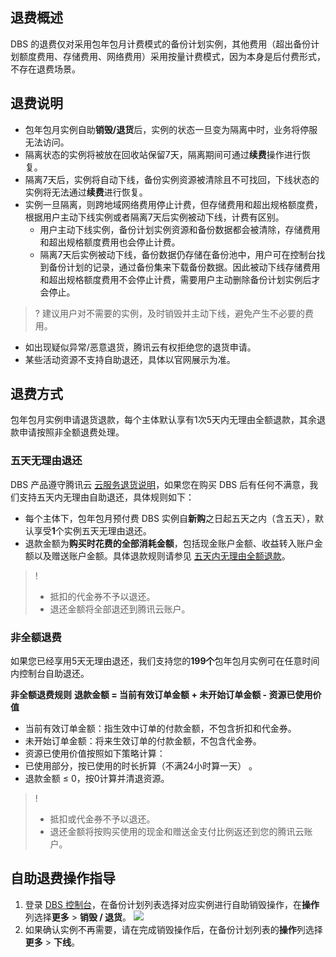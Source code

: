 ## 退费概述
DBS 的退费仅对采用包年包月计费模式的备份计划实例，其他费用（超出备份计划额度费用、存储费用、网络费用）采用按量计费模式，因为本身是后付费形式，不存在退费场景。 

## 退费说明
- 包年包月实例自助**销毁/退货**后，实例的状态一旦变为隔离中时，业务将停服无法访问。
- 隔离状态的实例将被放在回收站保留7天，隔离期间可通过**续费**操作进行恢复。
- 隔离7天后，实例将自动下线，备份实例资源被清除且不可找回，下线状态的实例将无法通过**续费**进行恢复。
- 实例一旦隔离，则跨地域网络费用停止计费，但存储费用和超出规格额度费，根据用户主动下线实例或者隔离7天后实例被动下线，计费有区别。
   - 用户主动下线实例，备份计划实例资源和备份数据都会被清除，存储费用和超出规格额度费用也会停止计费。
   - 隔离7天后实例被动下线，备份数据仍存储在备份池中，用户可在控制台找到备份计划的记录，通过备份集来下载备份数据。因此被动下线存储费用和超出规格额度费用不会停止计费，需要用户主动删除备份计划实例后才会停止。
>? 建议用户对不需要的实例，及时销毁并主动下线，避免产生不必要的费用。
- 如出现疑似异常/恶意退货，腾讯云有权拒绝您的退货申请。
- 某些活动资源不支持自助退还，具体以官网展示为准。

## 退费方式
包年包月实例申请退货退款，每个主体默认享有1次5天内无理由全额退款，其余退款申请按照非全额退费处理。 

### 五天无理由退还
DBS 产品遵守腾讯云 [云服务退货说明](https://cloud.tencent.com/document/product/555/7440)，如果您在购买 DBS 后有任何不满意，我们支持五天内无理由自助退还，具体规则如下：
- 每个主体下，包年包月预付费 DBS 实例自**新购**之日起五天之内（含五天），默认享受**1**个实例五天无理由退还。
- 退款金额为**购买时花费的全部消耗金额**，包括现金账户金额、收益转入账户金额以及赠送账户金额。具体退款规则请参见 [五天内无理由全额退款](https://cloud.tencent.com/document/product/555/7440#.E4.BA.94.E5.A4.A9.E5.86.85.E6.97.A0.E7.90.86.E7.94.B1.E5.85.A8.E9.A2.9D.E9.80.80.E6.AC.BE)。

>!
>- 抵扣的代金券不予以退还。
>- 退还金额将全部退还到腾讯云账户。

### 非全额退费
如果您已经享用5天无理由退还，我们支持您的**199个**包年包月实例可在任意时间内控制台自助退还。

**非全额退费规则**
**退款金额 = 当前有效订单金额 + 未开始订单金额 - 资源已使用价值**

- 当前有效订单金额：指生效中订单的付款金额，不包含折扣和代金券。
- 未开始订单金额：将来生效订单的付款金额，不包含代金券。
- 资源已使用价值按照如下策略计算：
 - 已使用部分，按已使用的时长折算（不满24小时算一天） 。
 - 退款金额 ≤ 0，按0计算并清退资源。

>!
>- 抵扣或代金券不予以退还。
>- 退还金额将按购买使用的现金和赠送金支付比例返还到您的腾讯云账户。

## 自助退费操作指导
1. 登录 [DBS 控制台](https://console.cloud.tencent.com/dbs/backup)，在备份计划列表选择对应实例进行自助销毁操作，在**操作**列选择**更多** > **销毁 / 退货**。
![](https://qcloudimg.tencent-cloud.cn/raw/55dbcb7c4bc5204ad030f905215e8e0b.png)
3. 如果确认实例不再需要，请在完成销毁操作后，在备份计划列表的**操作**列选择**更多** > **下线**。
